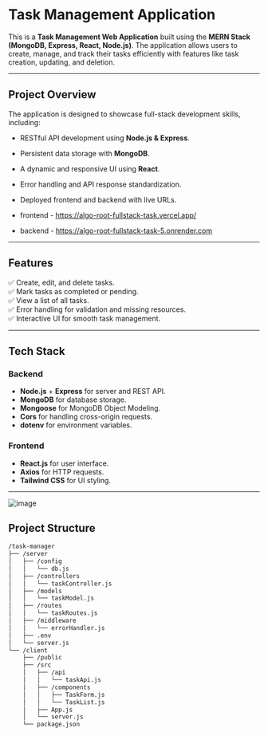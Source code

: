#  Task Management Application

This is a **Task Management Web Application** built using the **MERN Stack (MongoDB, Express, React, Node.js)**. The application allows users to create, manage, and track their tasks efficiently with features like task creation, updating, and deletion.

---

##  **Project Overview**
The application is designed to showcase full-stack development skills, including:
- RESTful API development using **Node.js & Express**.
- Persistent data storage with **MongoDB**.
- A dynamic and responsive UI using **React**.
- Error handling and API response standardization.
- Deployed frontend and backend with live URLs.

- frontend - https://algo-root-fullstack-task.vercel.app/
- backend  - https://algo-root-fullstack-task-5.onrender.com

---

##  **Features**
✅ Create, edit, and delete tasks.  
✅ Mark tasks as completed or pending.  
✅ View a list of all tasks.  
✅ Error handling for validation and missing resources.  
✅ Interactive UI for smooth task management.

---

##  **Tech Stack**
###  Backend
- **Node.js** + **Express** for server and REST API.
- **MongoDB** for database storage.
- **Mongoose** for MongoDB Object Modeling.
- **Cors** for handling cross-origin requests.
- **dotenv** for environment variables.

###  Frontend
- **React.js** for user interface.
- **Axios** for HTTP requests.
- **Tailwind CSS** for UI styling.

---
![image](https://github.com/user-attachments/assets/2b1222e8-cf3e-40a4-8789-a6f8046e47d6)


##  **Project Structure**
```bash
/task-manager
├── /server
│   ├── /config
│   │   └── db.js
│   ├── /controllers
│   │   └── taskController.js
│   ├── /models
│   │   └── taskModel.js
│   ├── /routes
│   │   └── taskRoutes.js
│   ├── /middleware
│   │   └── errorHandler.js
│   ├── .env
│   └── server.js
└── /client
    ├── /public
    ├── /src
    │   ├── /api
    │   │   └── taskApi.js
    │   ├── /components
    │   │   ├── TaskForm.js
    │   │   └── TaskList.js
    │   ├── App.js
    │   └── server.js
    └── package.json
